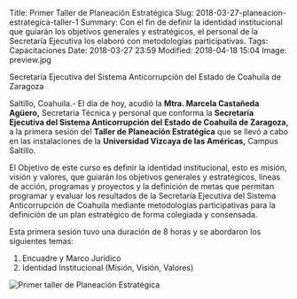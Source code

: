Title: Primer Taller de Planeación Estratégica
Slug: 2018-03-27-planeacion-estrategica-taller-1
Summary: Con el fin de definir la identidad institucional que guiarán los objetivos generales y estratégicos, el personal de la Secretaría Ejecutiva los elaboró con metodologías participativas.
Tags: Capacitaciones
Date: 2018-03-27 23:59
Modified: 2018-04-18 15:04
Image: preview.jpg


Secretaría Ejecutiva del Sistema Anticorrupción del Estado de Coahuila de Zaragoza

Saltillo, Coahuila.- El día de hoy, acudió la **Mtra. Marcela Castañeda
Agüero,** Secretaria Técnica y personal que conforma la **Secretaría
Ejecutiva del Sistema Anticorrupción del Estado de Coahuila de
Zaragoza,** a la primera sesión del **Taller de Planeación Estratégica**
que se llevó a cabo en las instalaciones de la **Universidad Vizcaya de
las Américas,** Campus Saltillo.

El Objetivo de este curso es definir la identidad institucional, esto
es misión, visión y valores, que guiarán los objetivos generales y
estratégicos, líneas de acción, programas y proyectos y la definición
de metas que permitan programar y evaluar los resultados de la
Secretaría Ejecutiva del Sistema Anticorrupción de Coahuila mediante
metodologías participativas para la definición de un plan estratégico
de forma colegiada y consensada.

Esta primera sesión tuvo una duración de 8 horas y se abordaron los
siguientes temas:

1. Encuadre y Marco Jurídico
2. Identidad Institucional (Misión, Visión, Valores)

<img class="img-fluid" src="foto-primer-taller-planeacion-estrategica.jpg" alt="Primer taller de Planeación Estratégica">
